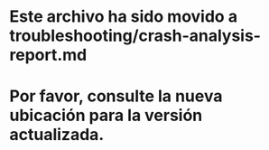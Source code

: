 # Este archivo ha sido movido a troubleshooting/crash-analysis-report.md
# Por favor, consulte la nueva ubicación para la versión actualizada.

